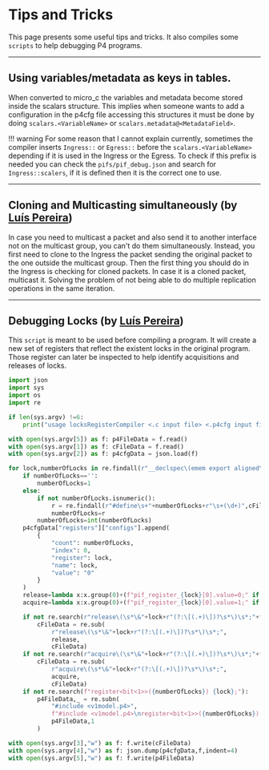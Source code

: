 # Tips and Tricks

This page presents some useful tips and tricks. It also compiles some `scripts` to help debugging P4 programs.

---

## Using variables/metadata as keys in tables.

When converted to micro_c the variables and metadata become stored inside the scalars structure.
This implies when someone wants to add a configuration in the p4cfg file accessing this structures it must be done by doing `scalars.<VariableName>` or `scalars.metadata@<MetadataField>`.

!!! warning
    For some reason that I cannot explain currently, sometimes the compiler inserts `Ingress::` or `Egress::` before the `scalars.<VariableName>` depending if it is used in the Ingress or the Egress.
    To check if this prefix is needed you can check the `pifs/pif_debug.json` and search for `Ingress::scalers`, if it is defined then it is the correct one to use.
    
---

## Cloning and Multicasting simultaneously (by [Luís Pereira](https://github.com/lumafepe))

In case you need to multicast a packet and also send it to another interface not on the multicast group, you can't do them simultaneously.
Instead, you first need to clone to the Ingress the packet sending the original packet to the one outside the multicast group.
Then the first thing you should do in the Ingress is checking for cloned packets. In case it is a cloned packet, multicast it.
Solving the problem of not being able to do multiple replication operations in the same iteration.

---
## Debugging Locks (by [Luís Pereira](https://github.com/lumafepe))

This `script` is meant to be used before compiling a program. It will create a new set of registers that reflect the existent locks in the original program. Those register can later be inspected to help identify acquisitions and releases of locks.

```python
import json
import sys
import os
import re

if len(sys.argv) !=6:
    print("usage locksRegisterCompiler <.c input file> <.p4cfg input file> <.c output file> <.p4cfg output file> <.p4 file>")

with open(sys.argv[5]) as f: p4FileData = f.read()
with open(sys.argv[1]) as f: cFileData = f.read()
with open(sys.argv[2]) as f: p4cfgData = json.load(f)

for lock,numberOfLocks in re.findall(r"__declspec\(emem export aligned\(64\)\) int ([^\[;\s]+)(?:\[(.+)\])?\s*;",cFileData):
    if numberOfLocks=='':
        numberOfLocks=1
    else:
        if not numberOfLocks.isnumeric():
            r = re.findall(r"#define\s+"+numberOfLocks+r"\s+(\d+)",cFileData)[0]
            numberOfLocks=r
        numberOfLocks=int(numberOfLocks)
    p4cfgData["registers"]["configs"].append(
        {
            "count": numberOfLocks,
            "index": 0,
            "register": lock,
            "name": lock,
            "value": "0"
        }
    )
    release=lambda x:x.group(0)+(f"pif_register_{lock}[0].value=0;" if x.group(1)==None else f"pif_register_{lock}[{x.group(1)}].value=0;")
    acquire=lambda x:x.group(0)+(f"pif_register_{lock}[0].value=1;" if x.group(1)==None else f"pif_register_{lock}[{x.group(1)}].value=1;")

    if not re.search(r"release\(\s*\&"+lock+r"(?:\[(.+)\])?\s*\)\s*;"+f"pif_register_{lock}"):
        cFileData = re.sub(
            r"release\(\s*\&"+lock+r"(?:\[(.+)\])?\s*\)\s*;",
            release,
            cFileData)
    if not re.search(r"acquire\(\s*\&"+lock+r"(?:\[(.+)\])?\s*\)\s*;"+f"pif_register_{lock}"):
        cFileData = re.sub(
            r"acquire\(\s*\&"+lock+r"(?:\[(.+)\])?\s*\)\s*;",
            acquire,
            cFileData)
    if not re.search(f"register<bit<1>>({numberOfLocks}) {lock};"):
        p4FileData,_ = re.subn(
            "#include <v1model.p4>",
            f"#include <v1model.p4>\nregister<bit<1>>({numberOfLocks}) {lock};",
            p4FileData,1
        )

with open(sys.argv[3],"w") as f: f.write(cFileData)
with open(sys.argv[4],"w") as f: json.dump(p4cfgData,f,indent=4)
with open(sys.argv[5],"w") as f: f.write(p4FileData)
```
